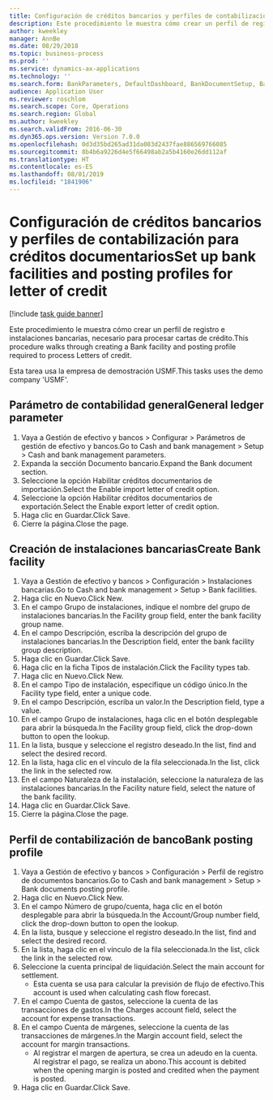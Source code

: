 ```yaml
---
title: Configuración de créditos bancarios y perfiles de contabilización para créditos documentarios
description: Este procedimiento le muestra cómo crear un perfil de registro e instalaciones bancarias, necesario para procesar cartas de crédito.
author: kweekley
manager: AnnBe
ms.date: 08/29/2018
ms.topic: business-process
ms.prod: ''
ms.service: dynamics-ax-applications
ms.technology: ''
ms.search.form: BankParameters, DefaultDashboard, BankDocumentSetup, BankDocumentPosting
audience: Application User
ms.reviewer: roschlom
ms.search.scope: Core, Operations
ms.search.region: Global
ms.author: kweekley
ms.search.validFrom: 2016-06-30
ms.dyn365.ops.version: Version 7.0.0
ms.openlocfilehash: 0d3d35bd265ad31da083d2437fae886569766085
ms.sourcegitcommit: 8b4b6a9226d4e5f66498ab2a5b4160e26dd112af
ms.translationtype: HT
ms.contentlocale: es-ES
ms.lasthandoff: 08/01/2019
ms.locfileid: "1841906"
---
```

# <a name="set-up-bank-facilities-and-posting-profiles-for-letter-of-credit"></a><span data-ttu-id="d385d-103">Configuración de créditos bancarios y perfiles de contabilización para créditos documentarios</span><span class="sxs-lookup"><span data-stu-id="d385d-103">Set up bank facilities and posting profiles for letter of credit</span></span>

[!include [task guide banner](../../includes/task-guide-banner.md)]

<span data-ttu-id="d385d-104">Este procedimiento le muestra cómo crear un perfil de registro e instalaciones bancarias, necesario para procesar cartas de crédito.</span><span class="sxs-lookup"><span data-stu-id="d385d-104">This procedure walks through creating a Bank facility and posting profile required to process Letters of credit.</span></span> 

<span data-ttu-id="d385d-105">Esta tarea usa la empresa de demostración USMF.</span><span class="sxs-lookup"><span data-stu-id="d385d-105">This tasks uses the demo company 'USMF'.</span></span>






## <a name="general-ledger-parameter"></a><span data-ttu-id="d385d-106">Parámetro de contabilidad general</span><span class="sxs-lookup"><span data-stu-id="d385d-106">General ledger parameter</span></span>
1. <span data-ttu-id="d385d-107">Vaya a Gestión de efectivo y bancos > Configurar > Parámetros de gestión de efectivo y bancos.</span><span class="sxs-lookup"><span data-stu-id="d385d-107">Go to Cash and bank management > Setup > Cash and bank management parameters.</span></span>
2. <span data-ttu-id="d385d-108">Expanda la sección Documento bancario.</span><span class="sxs-lookup"><span data-stu-id="d385d-108">Expand the Bank document section.</span></span>
3. <span data-ttu-id="d385d-109">Seleccione la opción Habilitar créditos documentarios de importación.</span><span class="sxs-lookup"><span data-stu-id="d385d-109">Select the Enable import letter of credit option.</span></span>
4. <span data-ttu-id="d385d-110">Seleccione la opción Habilitar créditos documentarios de exportación.</span><span class="sxs-lookup"><span data-stu-id="d385d-110">Select the Enable export letter of credit option.</span></span>
5. <span data-ttu-id="d385d-111">Haga clic en Guardar.</span><span class="sxs-lookup"><span data-stu-id="d385d-111">Click Save.</span></span>
6. <span data-ttu-id="d385d-112">Cierre la página.</span><span class="sxs-lookup"><span data-stu-id="d385d-112">Close the page.</span></span>

## <a name="create-bank-facility"></a><span data-ttu-id="d385d-113">Creación de instalaciones bancarias</span><span class="sxs-lookup"><span data-stu-id="d385d-113">Create Bank facility</span></span>
1. <span data-ttu-id="d385d-114">Vaya a Gestión de efectivo y bancos > Configuración > Instalaciones bancarias.</span><span class="sxs-lookup"><span data-stu-id="d385d-114">Go to Cash and bank management > Setup > Bank facilities.</span></span>
2. <span data-ttu-id="d385d-115">Haga clic en Nuevo.</span><span class="sxs-lookup"><span data-stu-id="d385d-115">Click New.</span></span>
3. <span data-ttu-id="d385d-116">En el campo Grupo de instalaciones, indique el nombre del grupo de instalaciones bancarias.</span><span class="sxs-lookup"><span data-stu-id="d385d-116">In the Facility group field, enter the bank facility group name.</span></span>
4. <span data-ttu-id="d385d-117">En el campo Descripción, escriba la descripción del grupo de instalaciones bancarias.</span><span class="sxs-lookup"><span data-stu-id="d385d-117">In the Description field, enter the bank facility group description.</span></span>
5. <span data-ttu-id="d385d-118">Haga clic en Guardar.</span><span class="sxs-lookup"><span data-stu-id="d385d-118">Click Save.</span></span>
6. <span data-ttu-id="d385d-119">Haga clic en la ficha Tipos de instalación.</span><span class="sxs-lookup"><span data-stu-id="d385d-119">Click the Facility types tab.</span></span>
7. <span data-ttu-id="d385d-120">Haga clic en Nuevo.</span><span class="sxs-lookup"><span data-stu-id="d385d-120">Click New.</span></span>
8. <span data-ttu-id="d385d-121">En el campo Tipo de instalación, especifique un código único.</span><span class="sxs-lookup"><span data-stu-id="d385d-121">In the Facility type field, enter a unique code.</span></span>
9. <span data-ttu-id="d385d-122">En el campo Descripción, escriba un valor.</span><span class="sxs-lookup"><span data-stu-id="d385d-122">In the Description field, type a value.</span></span>
10. <span data-ttu-id="d385d-123">En el campo Grupo de instalaciones, haga clic en el botón desplegable para abrir la búsqueda.</span><span class="sxs-lookup"><span data-stu-id="d385d-123">In the Facility group field, click the drop-down button to open the lookup.</span></span>
11. <span data-ttu-id="d385d-124">En la lista, busque y seleccione el registro deseado.</span><span class="sxs-lookup"><span data-stu-id="d385d-124">In the list, find and select the desired record.</span></span>
12. <span data-ttu-id="d385d-125">En la lista, haga clic en el vínculo de la fila seleccionada.</span><span class="sxs-lookup"><span data-stu-id="d385d-125">In the list, click the link in the selected row.</span></span>
13. <span data-ttu-id="d385d-126">En el campo Naturaleza de la instalación, seleccione la naturaleza de las instalaciones bancarias.</span><span class="sxs-lookup"><span data-stu-id="d385d-126">In the Facility nature field, select the nature of the bank facility.</span></span>
14. <span data-ttu-id="d385d-127">Haga clic en Guardar.</span><span class="sxs-lookup"><span data-stu-id="d385d-127">Click Save.</span></span>
15. <span data-ttu-id="d385d-128">Cierre la página.</span><span class="sxs-lookup"><span data-stu-id="d385d-128">Close the page.</span></span>

## <a name="bank-posting-profile"></a><span data-ttu-id="d385d-129">Perfil de contabilización de banco</span><span class="sxs-lookup"><span data-stu-id="d385d-129">Bank posting profile</span></span>
1. <span data-ttu-id="d385d-130">Vaya a Gestión de efectivo y bancos > Configuración > Perfil de registro de documentos bancarios.</span><span class="sxs-lookup"><span data-stu-id="d385d-130">Go to Cash and bank management > Setup > Bank documents posting profile.</span></span>
2. <span data-ttu-id="d385d-131">Haga clic en Nuevo.</span><span class="sxs-lookup"><span data-stu-id="d385d-131">Click New.</span></span>
3. <span data-ttu-id="d385d-132">En el campo Número de grupo/cuenta, haga clic en el botón desplegable para abrir la búsqueda.</span><span class="sxs-lookup"><span data-stu-id="d385d-132">In the Account/Group number field, click the drop-down button to open the lookup.</span></span>
4. <span data-ttu-id="d385d-133">En la lista, busque y seleccione el registro deseado.</span><span class="sxs-lookup"><span data-stu-id="d385d-133">In the list, find and select the desired record.</span></span>
5. <span data-ttu-id="d385d-134">En la lista, haga clic en el vínculo de la fila seleccionada.</span><span class="sxs-lookup"><span data-stu-id="d385d-134">In the list, click the link in the selected row.</span></span>
6. <span data-ttu-id="d385d-135">Seleccione la cuenta principal de liquidación.</span><span class="sxs-lookup"><span data-stu-id="d385d-135">Select the main account for settlement.</span></span>
    * <span data-ttu-id="d385d-136">Esta cuenta se usa para calcular la previsión de flujo de efectivo.</span><span class="sxs-lookup"><span data-stu-id="d385d-136">This account is used when calculating cash flow forecast.</span></span>  
7. <span data-ttu-id="d385d-137">En el campo Cuenta de gastos, seleccione la cuenta de las transacciones de gastos.</span><span class="sxs-lookup"><span data-stu-id="d385d-137">In the Charges account field, select the account for expense transactions.</span></span>
8. <span data-ttu-id="d385d-138">En el campo Cuenta de márgenes, seleccione la cuenta de las transacciones de márgenes.</span><span class="sxs-lookup"><span data-stu-id="d385d-138">In the Margin account field, select the account for margin transactions.</span></span>
    * <span data-ttu-id="d385d-139">Al registrar el margen de apertura, se crea un adeudo en la cuenta. Al registrar el pago, se realiza un abono.</span><span class="sxs-lookup"><span data-stu-id="d385d-139">This account is debited when the opening margin is posted and credited when the payment is posted.</span></span>  
9. <span data-ttu-id="d385d-140">Haga clic en Guardar.</span><span class="sxs-lookup"><span data-stu-id="d385d-140">Click Save.</span></span>

